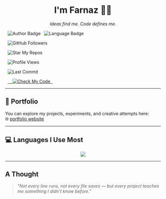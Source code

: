 <h1 align="center">I'm Farnaz 👩‍💻</h1>
<p align="center"><i>Ideas find me. Code defines me.</i></p>
<p>
  <img src="https://img.shields.io/badge/Author-farnaztr-green" alt="Author Badge" />
  <img src="https://img.shields.io/badge/Language-Python-blue" alt="Language Badge" />
</p>

<p>
  <img src="https://img.shields.io/github/followers/farnaztr?style=social&label=Followers" alt="GitHub Followers" />
</p>

<p>
  <img src="https://img.shields.io/github/stars/farnaztr/farnaztr?style=social&label=Star%20My%20Repos" alt="Star My Repos" />
</p>

<p>
  <img src="https://komarev.com/ghpvc/?username=farnaztr&label=Profile%20Views&color=007EC6&style=flat" alt="Profile Views" />
</p>

<p>
  <img src="https://img.shields.io/github/last-commit/farnaztr/your-main-repo?color=green&label=last%20commit" alt="Last Commit" />
</p>

<p>
  <a href="https://github.com/farnaztr/your-portfolio-repo">
    <img src="https://img.shields.io/badge/Check%20My%20Code-blue" alt="Check My Code" />
  </a>
</p>

---

## 🔗 Portfolio

You can explore my projects, experiments, and creative attempts here:  
🌐 [portfolio website](https://farnaztr.github.io/farnaz-portfolio/)

---

## 💻 Languages I Use Most

<p align="center">
<img src="https://github-readme-stats.vercel.app/api/top-langs/?username=farnaztr&layout=compact&langs_count=8&theme=dark&v=2&cache_bust=1720200000" />
</p>

---

## A Thought

> _"Not every line runs, not every file saves — but every project teaches me something I didn’t know before."_
